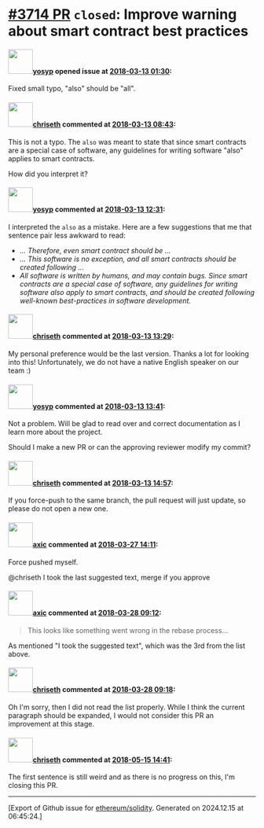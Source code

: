 # [\#3714 PR](https://github.com/ethereum/solidity/pull/3714) `closed`: Improve warning about smart contract best practices

#### <img src="https://avatars.githubusercontent.com/u/6952923?u=a0368a9e1c323f5c7c84dd310dc2d6a33698a3da&v=4" width="50">[yosyp](https://github.com/yosyp) opened issue at [2018-03-13 01:30](https://github.com/ethereum/solidity/pull/3714):

Fixed small typo, "also" should be "all". 

#### <img src="https://avatars.githubusercontent.com/u/9073706?v=4" width="50">[chriseth](https://github.com/chriseth) commented at [2018-03-13 08:43](https://github.com/ethereum/solidity/pull/3714#issuecomment-372588628):

This is not a typo. The `also` was meant to state that since smart contracts are a special case of software, any guidelines for writing software "also" applies to smart contracts.

How did you interpret it?

#### <img src="https://avatars.githubusercontent.com/u/6952923?u=a0368a9e1c323f5c7c84dd310dc2d6a33698a3da&v=4" width="50">[yosyp](https://github.com/yosyp) commented at [2018-03-13 12:31](https://github.com/ethereum/solidity/pull/3714#issuecomment-372649125):

I interpreted the `also` as a mistake. Here are a few suggestions that me that sentence pair less awkward to read:
- _... Therefore, even smart contract should be ..._
- _... This software is no exception, and all smart contracts should be created following ..._
- _All software is written by humans, and may contain bugs. Since smart contracts are a special case of software, any guidelines for writing software also apply to smart contracts, and should be created following well-known best-practices in software development._

#### <img src="https://avatars.githubusercontent.com/u/9073706?v=4" width="50">[chriseth](https://github.com/chriseth) commented at [2018-03-13 13:29](https://github.com/ethereum/solidity/pull/3714#issuecomment-372664896):

My personal preference would be the last version. Thanks a lot for looking into this! Unfortunately, we do not have a native English speaker on our team :)

#### <img src="https://avatars.githubusercontent.com/u/6952923?u=a0368a9e1c323f5c7c84dd310dc2d6a33698a3da&v=4" width="50">[yosyp](https://github.com/yosyp) commented at [2018-03-13 13:41](https://github.com/ethereum/solidity/pull/3714#issuecomment-372668696):

Not a problem. Will be glad to read over and correct documentation as I learn more about the project.

Should I make a new PR or can the approving reviewer modify my commit?

#### <img src="https://avatars.githubusercontent.com/u/9073706?v=4" width="50">[chriseth](https://github.com/chriseth) commented at [2018-03-13 14:57](https://github.com/ethereum/solidity/pull/3714#issuecomment-372694702):

If you force-push to the same branch, the pull request will just update, so please do not open a new one.

#### <img src="https://avatars.githubusercontent.com/u/20340?v=4" width="50">[axic](https://github.com/axic) commented at [2018-03-27 14:11](https://github.com/ethereum/solidity/pull/3714#issuecomment-376539844):

Force pushed myself.

@chriseth I took the last suggested text, merge if you approve

#### <img src="https://avatars.githubusercontent.com/u/20340?v=4" width="50">[axic](https://github.com/axic) commented at [2018-03-28 09:12](https://github.com/ethereum/solidity/pull/3714#issuecomment-376817348):

> This looks like something went wrong in the rebase process...

As mentioned "I took the suggested text", which was the 3rd from the list above.

#### <img src="https://avatars.githubusercontent.com/u/9073706?v=4" width="50">[chriseth](https://github.com/chriseth) commented at [2018-03-28 09:18](https://github.com/ethereum/solidity/pull/3714#issuecomment-376818932):

Oh I'm sorry, then I did not read the list properly. While I think the current paragraph should be expanded, I would not consider this PR an improvement at this stage.

#### <img src="https://avatars.githubusercontent.com/u/9073706?v=4" width="50">[chriseth](https://github.com/chriseth) commented at [2018-05-15 14:41](https://github.com/ethereum/solidity/pull/3714#issuecomment-389192167):

The first sentence is still weird and as there is no progress on this, I'm closing this PR.


-------------------------------------------------------------------------------



[Export of Github issue for [ethereum/solidity](https://github.com/ethereum/solidity). Generated on 2024.12.15 at 06:45:24.]
